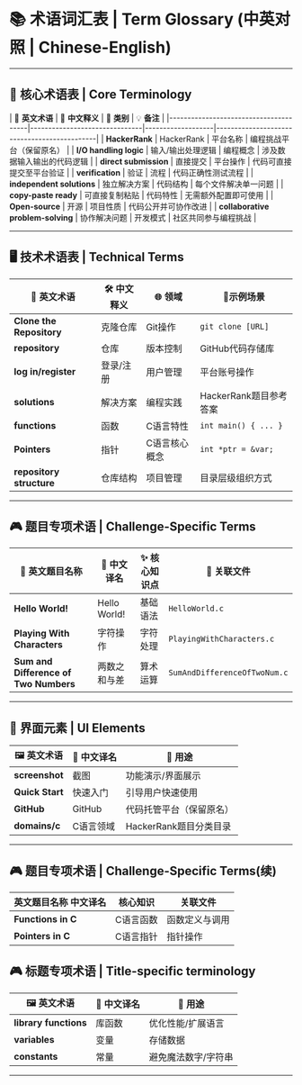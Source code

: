 # 📚 术语词汇表 | Term Glossary (中英对照 | Chinese-English)

---

## 📌 核心术语表 | Core Terminology

| 🔖 
**英文术语**                       | 📖 **中文释义**               | 🎯 **类别**        | 💡 **备注**                                  |
|---------------------------------------|-------------------------------|-------------------|---------------------------------------------|
| **HackerRank**                        | HackerRank                    | 平台名称           | 编程挑战平台（保留原名）                    |
| **I/O handling logic**                | 输入/输出处理逻辑              | 编程概念            | 涉及数据输入输出的代码逻辑                  |
| **direct submission**                 | 直接提交                      | 平台操作            | 代码可直接提交至平台验证                    |
| **verification**                      | 验证                          | 流程               | 代码正确性测试流程                          |
| **independent solutions**             | 独立解决方案                   | 代码结构           | 每个文件解决单一问题                        |
| **copy-paste ready**                  | 可直接复制粘贴                 | 代码特性           | 无需额外配置即可使用                        |
| **Open-source**                       | 开源                          | 项目性质           | 代码公开并可协作改进                        |
| **collaborative problem-solving**     | 协作解决问题                   | 开发模式           | 社区共同参与编程挑战                        |

---

## 🖥 技术术语表 | Technical Terms

| 🔧 **英文术语**                        | 🛠️ **中文释义**              | 🌐 **领域**        | 📝**示例场景**                              |
|---------------------------------------|------------------------------|-------------------|---------------------------------------------|
|**Clone the Repository**               | 克隆仓库                      | Git操作           | `git clone [URL]`                           |
| **repository**                        | 仓库                          | 版本控制          | GitHub代码存储库                            |
| **log in/register**                   | 登录/注册                     | 用户管理          | 平台账号操作                                |
| **solutions**                         | 解决方案                      | 编程实践          | HackerRank题目参考答案                      |
|**functions**                          | 函数                          | C语言特性         | `int main() { ... }`                        |
|**Pointers**                           | 指针                          | C语言核心概念     | `int *ptr = &var;`                          |
|**repository structure**               | 仓库结构                       | 项目管理          | 目录层级组织方式                            |

---

<!-- by 苏志兵 -->

## 🎮 题目专项术语 | Challenge-Specific Terms

| 🧩 **英文题目名称**                                         | 📜 **中文译名**               | ✨ **核心知识点**  | 🔗 **关联文件**                              |
|----------------------------------------|------------------------------|-------------------|---------------------------------------------|
| **Hello World!**                       | Hello World!                 | 基础语法          | `HelloWorld.c`                              |
| **Playing With Characters**            | 字符操作                     | 字符处理          | `PlayingWithCharacters.c`                   |
| **Sum and Difference of Two Numbers**  | 两数之和与差                 | 算术运算          | `SumAndDifferenceOfTwoNum.c`                |

---

## 📸 界面元素 | UI Elements

| 🖼 **英文术语**        | 🎨 **中文译名**       | 📌 **用途**                     |
|-----------------------|----------------------|--------------------------------|
| **screenshot**        | 截图                 | 功能演示/界面展示              |
| **Quick Start**       | 快速入门             | 引导用户快速使用               |
| **GitHub**            | GitHub              | 代码托管平台（保留原名）       |
| **domains/c**         | C语言领域            | HackerRank题目分类目录         |
---

<!-- by 苏志兵 -->

<!-- by 郭辰昊 -->
## 🎮 题目专项术语 | Challenge-Specific Terms(续)

|**英文题目名称**            **中文译名**      |**核心知识**   |**关联文件**          |
|---------------------------|----------------|--------------------------------|
| **Functions in C**        | C语言函数       |函数定义与调用  |FunctionsInC.c |
| **Pointers in C**         | C语言指针       |指针操作        |PointersInC.c  |

## 🎮 标题专项术语 | Title-specific terminology



| 🖼 **英文术语**        | 🎨 **中文译名**       | 📌 **用途**                     |
|-----------------------|----------------------|--------------------------------|
| **library functions** | 库函数                | 优化性能/扩展语言              |
| **variables**         | 变量                  | 存储数据                      |
| **constants**         | 常量                  | 避免魔法数字/字符串            |

---
<!-- by 郭辰昊 -->